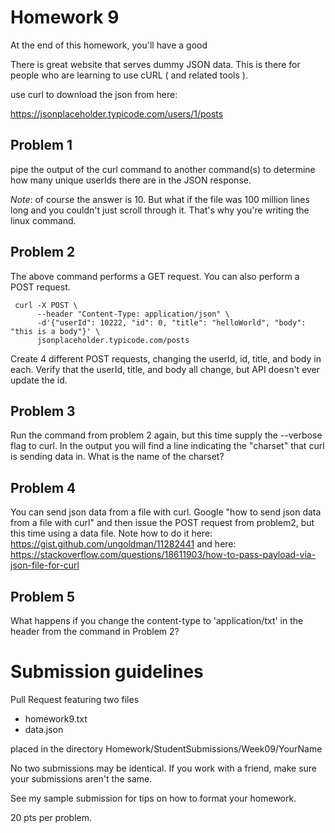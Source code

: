 # Homework 9

At the end of this homework, you'll have a good 

There is great website that serves dummy JSON data. This is there for people who are learning to use cURL ( and related tools ).

use curl to download the json from here:

https://jsonplaceholder.typicode.com/users/1/posts

## Problem 1
pipe the output of the curl command to another command(s) to determine how many unique userIds there are in the JSON response.

*Note*: of course the answer is 10. But what if the file was 100 million lines long and you couldn't just scroll through it. That's why you're writing
the linux command.

## Problem 2
The above command performs a GET request. You can also perform a POST request. 

```
 curl -X POST \
      --header "Content-Type: application/json" \
      -d'{"userId": 10222, "id": 0, "title": "helloWorld", "body": "this is a body"}' \
      jsonplaceholder.typicode.com/posts
```

Create 4 different POST requests, changing the userId, id, title, and body in each. Verify that the userId, title, and body all change, but
API doesn't ever update the id.

## Problem 3

Run the command from problem 2 again, but this time supply the --verbose flag to curl. In the output you will find a line indicating the
"charset" that curl is sending data in. What is the name of the charset?

## Problem 4
You can send json data from a file with curl. Google "how to send json data from a file with curl" and then issue the POST request from
problem2, but this time using a data file. Note how to do it here: https://gist.github.com/ungoldman/11282441 and here: https://stackoverflow.com/questions/18611903/how-to-pass-payload-via-json-file-for-curl

## Problem 5 
What happens if you change the content-type to 'application/txt' in the header from the command in Problem 2?

# Submission guidelines
Pull Request featuring two files
* homework9.txt
* data.json

placed in the directory Homework/StudentSubmissions/Week09/YourName

No two submissions may be identical. If you work with a friend, make sure your submissions aren't the same.

See my sample submission for tips on how to format your homework.

20 pts per problem.
